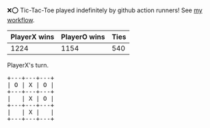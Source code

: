 :x::o: Tic-Tac-Toe played indefinitely by github action runners! See [my workflow](.github/workflows/play.yaml).

|PlayerX wins|PlayerO wins|Ties|
|-|-|-|
|1224|1154|540|

PlayerX's turn.

<pre>
+---+---+---+
| O | X | O |
+---+---+---+
|   | X | O |
+---+---+---+
|   | X |   |
+---+---+---+
</pre>
